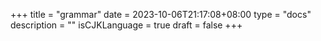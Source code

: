 +++
title = "grammar"
date = 2023-10-06T21:17:08+08:00
type = "docs"
description = ""
isCJKLanguage = true
draft = false
+++